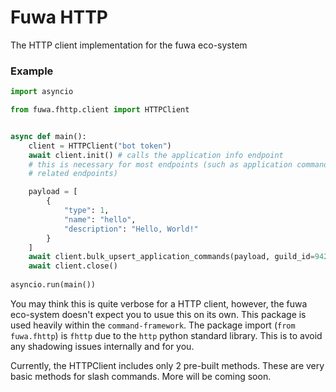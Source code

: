 # Fuwa HTTP

The HTTP client implementation for the fuwa eco-system

### Example

```py
import asyncio

from fuwa.fhttp.client import HTTPClient


async def main():
    client = HTTPClient("bot token")
    await client.init() # calls the application info endpoint
    # this is necessary for most endpoints (such as application command
    # related endpoints)

    payload = [
        {
            "type": 1,
            "name": "hello",
            "description": "Hello, World!"
        }
    ]
    await client.bulk_upsert_application_commands(payload, guild_id=942837947315662859)
    await client.close()
    
asyncio.run(main())
```

You may think this is quite verbose for a HTTP client, however, the fuwa eco-system doesn't expect you to usue this on its own. This package is used heavily within the `command-framework`. The package import (`from fuwa.fhttp`) is `fhttp` due to the `http` python standard library. This is to avoid any shadowing issues internally and for you.

Currently, the HTTPClient includes only 2 pre-built methods. These are very basic methods for slash commands. More will be coming soon.